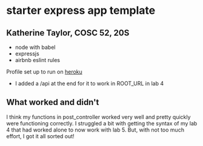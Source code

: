 # starter express app template
## Katherine Taylor, COSC 52, 20S

* node with babel
* expressjs
* airbnb eslint rules

Profile set up to run on [heroku](https://lab5-kattaylor22.herokuapp.com/)
* I added a /api at the end for it to work in ROOT_URL in lab 4


## What worked and didn't
I think my functions in post_controller worked very well and pretty quickly were functioning correctly.
I struggled a bit with getting the syntax of my lab 4 that had worked alone to now work with lab 5. But, with not too much effort, I got it all sorted out!
